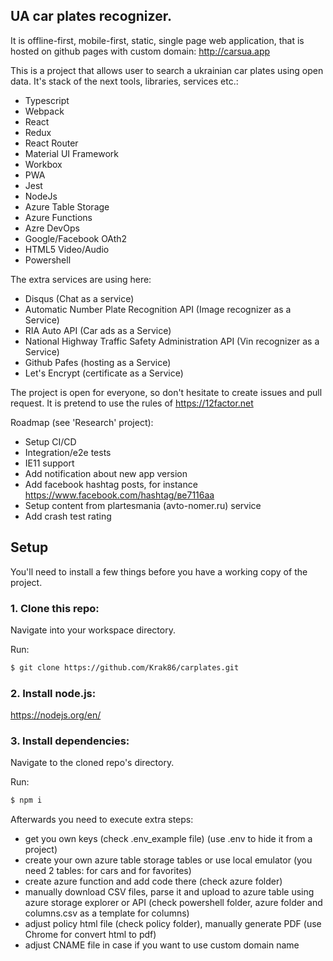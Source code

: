 ## UA car plates recognizer.

It is offline-first, mobile-first, static, single page web application, that is hosted on github pages with custom domain: http://carsua.app

This is a project that allows user to search a ukrainian car plates using open data. It's stack of the next tools, libraries, services etc.:

* Typescript
* Webpack
* React
* Redux
* React Router
* Material UI Framework
* Workbox
* PWA
* Jest
* NodeJs
* Azure Table Storage
* Azure Functions
* Azre DevOps
* Google/Facebook OAth2
* HTML5 Video/Audio
* Powershell

The extra services are using here:
* Disqus (Chat as a service)
* Automatic Number Plate Recognition API (Image recognizer as a Service)
* RIA Auto API (Car ads as a Service)
* National Highway Traffic Safety Administration API (Vin recognizer as a Service)
* Github Pafes (hosting as a Service)
* Let's Encrypt (certificate as a Service)

The project is open for everyone, so don't hesitate to create issues and pull request.
It is pretend to use the rules of https://12factor.net

Roadmap (see 'Research' project):
* Setup CI/CD
* Integration/e2e tests
* IE11 support
* Add notification about new app version
* Add facebook hashtag posts, for instance https://www.facebook.com/hashtag/ве7116аа 
* Setup content from plartesmania (avto-nomer.ru) service
* Add crash test rating

## Setup
You'll need to install a few things before you have a working copy of the project.

### 1. Clone this repo:
Navigate into your workspace directory.

Run:
```sh
$ git clone https://github.com/Krak86/carplates.git
```
### 2. Install node.js:
https://nodejs.org/en/

### 3. Install dependencies:
Navigate to the cloned repo's directory.

Run:
```sh
$ npm i
```

Afterwards you need to execute extra steps:

* get you own keys (check .env_example file) (use .env to hide it from a project)
* create your own azure table storage tables or use local emulator (you need 2 tables: for cars and for favorites)
* create azure function and add code there (check azure folder)
* manually download CSV files, parse it and upload to azure table using azure storage explorer or API (check powershell folder, azure folder and columns.csv as a template for columns)
* adjust policy html file (check policy folder), manually generate PDF (use Chrome for convert html to pdf)
* adjust CNAME file in case if you want to use custom domain name